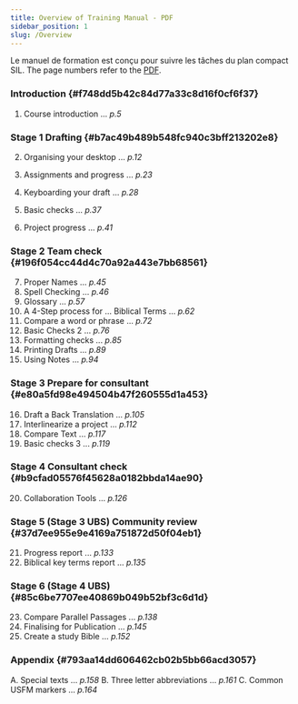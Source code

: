 ```yaml
---
title: Overview of Training Manual - PDF
sidebar_position: 1
slug: /Overview
---
```


Le manuel de formation est conçu pour suivre les tâches du plan compact SIL. The page numbers refer to the [PDF](https://manual.paratext.org/img/Ptx-man-en-9.3.pdf).

### Introduction {#f748dd5b42c84d77a33c8d16f0cf6f37}

1. Course introduction ... _p.5_

### Stage 1 Drafting {#b7ac49b489b548fc940c3bff213202e8}

2. Organising your desktop ... _p.12_

3. Assignments and progress ... _p.23_

4. Keyboarding your draft ... _p.28_

5. Basic checks ... _p.37_

6. Project progress ... _p.41_

### Stage 2 Team check {#196f054cc44d4c70a92a443e7bb68561}

7. Proper Names ... _p.45_
8. Spell Checking ... _p.46_
9. Glossary ... _p.57_
10. A 4-Step process for ... Biblical Terms ... _p.62_
11. Compare a word or phrase ... _p.72_
12. Basic Checks 2 ... _p.76_
13. Formatting checks ... _p.85_
14. Printing Drafts ... _p.89_
15. Using Notes ... _p.94_

### Stage 3 Prepare for consultant {#e80a5fd98e494504b47f260555d1a453}

16. Draft a Back Translation ... _p.105_
17. Interlinearize a project ... _p.112_
18. Compare Text ... _p.117_
19. Basic checks 3 ... _p.119_

### Stage 4 Consultant check {#b9cfad05576f45628a0182bbda14ae90}

20. Collaboration Tools ... _p.126_

### Stage 5 (Stage 3 UBS) Community review {#37d7ee955e9e4169a751872d50f04eb1}

21. Progress report ... _p.133_
22. Biblical key terms report ... _p.135_

### Stage 6 (Stage 4 UBS) {#85c6be7707ee40869b049b52bf3c6d1d}

23. Compare Parallel Passages ... _p.138_
24. Finalising for Publication ... _p.145_
25. Create a study Bible ... _p.152_

### Appendix {#793aa14dd606462cb02b5bb66acd3057}

A. Special texts ... _p.158_
B. Three letter abbreviations ... _p.161_
C. Common USFM markers ... _p.164_
